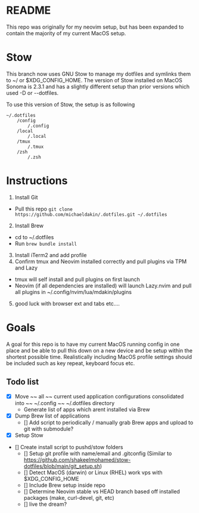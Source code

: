 # README
This repo was originally for my neovim setup, but has been expanded to contain the majority of my current MacOS setup.

# Stow
This branch now uses GNU Stow to manage my dotfiles and symlinks them to ~/ or $XDG_CONFIG_HOME.
The version of Stow installed on MacOS Sonoma is 2.3.1 and has a slightly different setup than prior versions which used -D or --dotfiles.

To use this version of Stow, the setup is as following
```
~/.dotfiles
    /config
        /.config
    /local
        /.local
    /tmux
        /.tmux
    /zsh
        /.zsh
```

# Instructions
1. Install Git
- Pull this repo `git clone https://github.com/michaeldakin/.dotfiles.git ~/.dotfiles`
2. Install Brew
- cd to ~/.dotfiles
- Run `brew bundle install`
3. Install iTerm2 and add profile
4. Confirm tmux and Neovim installed correctly and pull plugins via TPM and Lazy
- tmux will self install and pull plugins on first launch
- Neovim (if all dependencies are installed) will launch Lazy.nvim and pull all plugins in ~/.config/nvim/lua/mdakin/plugins
5. good luck with browser ext and tabs etc....

# Goals
A goal for this repo is to have my current MacOS running config in one place and be able to pull this down on a new device and be setup within the shortest possible time.
Realistically including MacOS profile settings should be included such as key repeat, keyboard focus etc.

## Todo list
- [x] Move ~~ all ~~ current used application configurations consolidated into ~~ ~/.config ~~ ~/.dotfiles directory
    - Generate list of apps which arent installed via Brew
- [x] Dump Brew list of applications
    - [] Add script to periodically / manually grab Brew apps and upload to git with submodule?
- [x] Setup Stow
- [] Create install script to pushd/stow folders
    - [] Setup git profile with name/email and .gitconfig (Similar to https://github.com/shakeelmohamed/stow-dotfiles/blob/main/git_setup.sh)
    - [] Detect MacOS (darwin) or Linux (RHEL) work vps with $XDG_CONFIG_HOME
    - [] Include Brew setup inside repo
    - [] Determine Neovim stable vs HEAD branch based off installed packages (make, curl-devel, git, etc)
    - [] live the dream?

